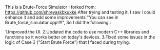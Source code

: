 This is a Brute-Force Simulator I forked from: https://github.com/shreyaskbkukke
After trying and testing it, I saw I could enhance it and add some improvements "You can see in Brute_force_simulator.cpp!!!!", So I did the following :

1.Improved the UI. 
2.Updated the code to use modern C++ libraries and functions so it works better on today's devices.
3.Fixed some issues in the logic of Case 3 ("Start Brute Force") that I faced during trying. 
